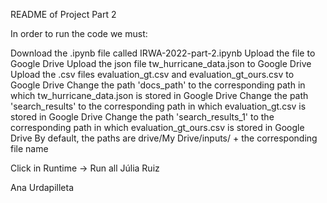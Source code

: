 README of Project Part 2

In order to run the code we must:

Download the .ipynb file called IRWA-2022-part-2.ipynb
Upload the file to Google Drive
Upload the json file tw_hurricane_data.json to Google Drive
Upload the .csv files evaluation_gt.csv and evaluation_gt_ours.csv to Google Drive
Change the path 'docs_path' to the corresponding path in which tw_hurricane_data.json is stored in Google Drive
Change the path 'search_results' to the corresponding path in which evaluation_gt.csv is stored in Google Drive
Change the path 'search_results_1' to the corresponding path in which evaluation_gt_ours.csv is stored in Google Drive
By default, the paths are drive/My Drive/inputs/ + the corresponding file name

Click in Runtime -> Run all
Júlia Ruiz

Ana Urdapilleta
